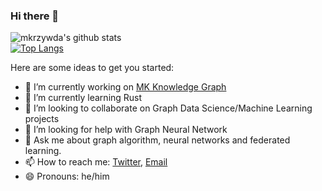 ### Hi there 👋

![mkrzywda's github stats](https://github-readme-stats.vercel.app/api?username=mkrzywda&show_icons=true&theme=radical)   
[![Top Langs](https://github-readme-stats.vercel.app/api/top-langs/?username=mkrzywda&layout=compact)](https://github.com/anuraghazra/github-readme-stats)


Here are some ideas to get you started:

- 🔭 I’m currently working on [MK Knowledge Graph](https://github.com/mkrzywda/MKKnowledgeGraph)
- 🌱 I’m currently learning Rust
- 👯 I’m looking to collaborate on Graph Data Science/Machine Learning projects
- 🤔 I’m looking for help with Graph Neural Network
- 💬 Ask me about graph algorithm, neural networks and federated learning.
- 📫 How to reach me: [Twitter](https://twitter.com/mackrzywda), [Email](maciej.krzywdaa@gmail.com)
- 😄 Pronouns: he/him

